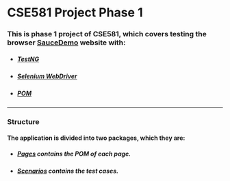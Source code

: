 # CSE581 Project Phase 1

### This is phase 1 project of CSE581, which covers testing the browser [SauceDemo](https://www.saucedemo.com/) website with:

*  ##### [TestNG](https://testng.org/doc/)
*  ##### [Selenium WebDriver](https://www.selenium.dev/)
*  ##### [POM](https://martinfowler.com/bliki/PageObject.html)

***

### Structure

#### The application is divided into two packages, which they are:

* ##### [Pages](https://github.com/alialbaali/CSE581-TestNG/tree/main/src/test/kotlin/pages) contains the POM of each page.
* ##### [Scenarios](https://github.com/alialbaali/CSE581-TestNG/tree/main/src/test/kotlin/scenarios) contains the test cases.
